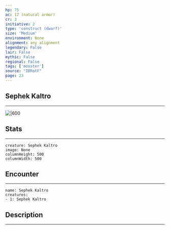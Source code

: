 ```yaml
---
hp: 75
ac: 17 (natural armor)
cr: 3
initiative: 2
type: 'construct (dwarf)'    
size: 'Medium'
environment: None
alignment: any alignment
legendary: False
lair: False
mythic: False
regional: False
tags: ['monster']
source: "IDRotF"
page: 23
---
```


## Sephek Kaltro
---

![|600](D:/Program%20Files/5e.tools/img/bestiary/IDRotF/Sephek%20Kaltro.jpg)

## Stats
---

```statblock
creature: Sephek Kaltro
image: None
columnHeight: 500
columnWidth: 500
```

## Encounter
---

```encounter-table
name: Sephek Kaltro
creatures:
- 1: Sephek Kaltro
```

## Description
---




